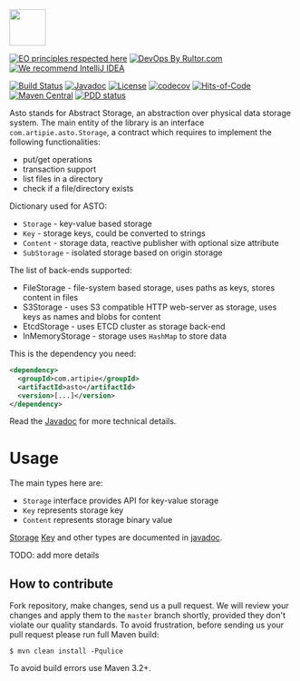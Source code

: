 <img src="https://www.artipie.com/logo.svg" width="64px" height="64px"/>

[![EO principles respected here](https://www.elegantobjects.org/badge.svg)](https://www.elegantobjects.org)
[![DevOps By Rultor.com](http://www.rultor.com/b/artipie/asto)](http://www.rultor.com/p/artipie/asto)
[![We recommend IntelliJ IDEA](https://www.elegantobjects.org/intellij-idea.svg)](https://www.jetbrains.com/idea/)

[![Build Status](https://img.shields.io/travis/artipie/asto/master.svg)](https://travis-ci.org/artipie/asto)
[![Javadoc](http://www.javadoc.io/badge/com.artipie/asto.svg)](http://www.javadoc.io/doc/com.artipie/asto)
[![License](https://img.shields.io/badge/license-MIT-green.svg)](https://github.com/artipie/asto/blob/master/LICENSE.txt)
[![codecov](https://codecov.io/gh/artipie/asto/branch/master/graph/badge.svg)](https://codecov.io/gh/artipie/asto)
[![Hits-of-Code](https://hitsofcode.com/github/artipie/asto)](https://hitsofcode.com/view/github/artipie/asto)
[![Maven Central](https://img.shields.io/maven-central/v/com.artipie/asto.svg)](https://maven-badges.herokuapp.com/maven-central/com.artipie/asto)
[![PDD status](http://www.0pdd.com/svg?name=artipie/asto)](http://www.0pdd.com/p?name=artipie/asto)

Asto stands for Abstract Storage, an abstraction over physical data storage system.
The main entity of the library is an interface `com.artipie.asto.Storage`, a contract
which requires to implement the following functionalities:

* put/get operations
* transaction support
* list files in a directory
* check if a file/directory exists

Dictionary used for ASTO:
 - `Storage` - key-value based storage
 - `Key` - storage keys, could be converted to strings
 - `Content` - storage data, reactive publisher with optional size attribute
 - `SubStorage` - isolated storage based on origin storage


The list of back-ends supported:
 - FileStorage - file-system based storage, uses paths as keys, stores content in files
 - S3Storage - uses S3 compatible HTTP web-server as storage, uses keys as names and blobs for content
 - EtcdStorage - uses ETCD cluster as storage back-end
 - InMemoryStorage - storage uses `HashMap` to store data


This is the dependency you need:

```xml
<dependency>
  <groupId>com.artipie</groupId>
  <artifactId>asto</artifactId>
  <version>[...]</version>
</dependency>
```

Read the [Javadoc](http://www.javadoc.io/doc/com.artipie/asto)
for more technical details.

# Usage

The main types here are:
 - `Storage` interface provides API for key-value storage
 - `Key` represents storage key
 - `Content` represents storage binary value

[Storage](https://www.javadoc.io/doc/com.artipie/asto/latest/com/artipie/asto/Storage.html)
[Key](https://www.javadoc.io/doc/com.artipie/asto/latest/com/artipie/asto/Key.html) and other types are
documented in [javadoc](https://www.javadoc.io/doc/com.artipie/asto/latest/index.html).

TODO: add more details

## How to contribute

Fork repository, make changes, send us a pull request. We will review
your changes and apply them to the `master` branch shortly, provided
they don't violate our quality standards. To avoid frustration, before
sending us your pull request please run full Maven build:

```
$ mvn clean install -Pqulice
```

To avoid build errors use Maven 3.2+.

